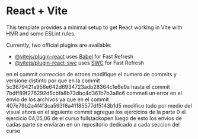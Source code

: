 # React + Vite

This template provides a minimal setup to get React working in Vite with HMR and some ESLint rules.

Currently, two official plugins are available:

- [@vitejs/plugin-react](https://github.com/vitejs/vite-plugin-react/blob/main/packages/plugin-react/README.md) uses [Babel](https://babeljs.io/) for Fast Refresh
- [@vitejs/plugin-react-swc](https://github.com/vitejs/vite-plugin-react-swc) uses [SWC](https://swc.rs/) for Fast Refresh

en el commit correccion de erroes modifique el numero de commits y versione distinto por que en la commit 5c3679421a956e642d6934723adb28364c1e6e9a hasta el commit 7bdff89f276292d5cbfa8b73dbc4d361b7b3a8c6 commeti un error en el envio de los archivos ya que en el commit 407e79b2a4f4f3ca593f6a41185577df5143b1d5 modifico todo por medio del visual ahora en el siguiente commit agregue los ejercicios de la parte 0 el ejercicio 04,05,06 de el curso fullstackopen luego de esto los envios de cadas parte se enviaran en un repositorio dedicado a cada seccion del curso 